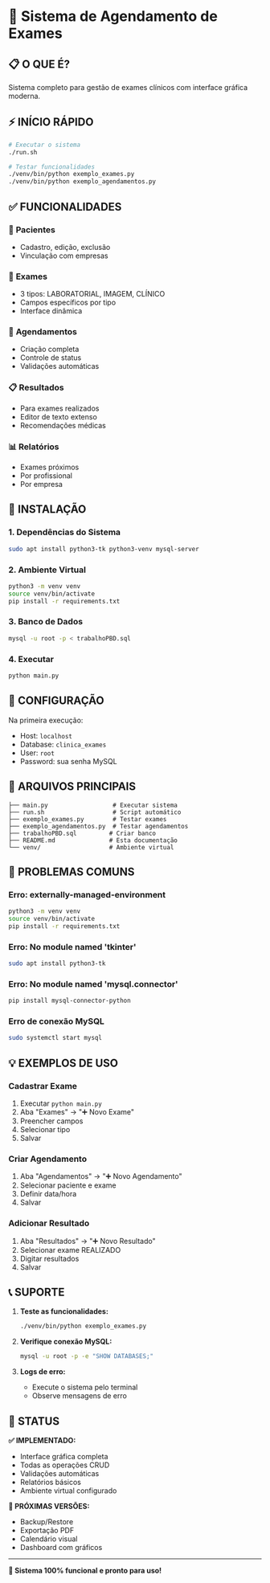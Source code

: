 # 🏥 Sistema de Agendamento de Exames

## 📋 O QUE É?

Sistema completo para gestão de exames clínicos com interface gráfica moderna.

## ⚡ INÍCIO RÁPIDO

```bash
# Executar o sistema
./run.sh

# Testar funcionalidades
./venv/bin/python exemplo_exames.py
./venv/bin/python exemplo_agendamentos.py
```

## ✅ FUNCIONALIDADES

### 👥 **Pacientes**
- Cadastro, edição, exclusão
- Vinculação com empresas

### 🔬 **Exames** 
- 3 tipos: LABORATORIAL, IMAGEM, CLÍNICO
- Campos específicos por tipo
- Interface dinâmica

### 📅 **Agendamentos**
- Criação completa
- Controle de status
- Validações automáticas

### 📋 **Resultados**
- Para exames realizados
- Editor de texto extenso
- Recomendações médicas

### 📊 **Relatórios**
- Exames próximos
- Por profissional
- Por empresa

## 🚀 INSTALAÇÃO

### 1. Dependências do Sistema
```bash
sudo apt install python3-tk python3-venv mysql-server
```

### 2. Ambiente Virtual
```bash
python3 -m venv venv
source venv/bin/activate
pip install -r requirements.txt
```

### 3. Banco de Dados
```bash
mysql -u root -p < trabalhoPBD.sql
```

### 4. Executar
```bash
python main.py
```

## 🔧 CONFIGURAÇÃO

Na primeira execução:
- Host: `localhost`
- Database: `clinica_exames`
- User: `root`
- Password: sua senha MySQL

## 📁 ARQUIVOS PRINCIPAIS

```
├── main.py                  # Executar sistema
├── run.sh                   # Script automático
├── exemplo_exames.py        # Testar exames
├── exemplo_agendamentos.py  # Testar agendamentos
├── trabalhoPBD.sql         # Criar banco
├── README.md               # Esta documentação
└── venv/                   # Ambiente virtual
```

## 🐛 PROBLEMAS COMUNS

### Erro: externally-managed-environment
```bash
python3 -m venv venv
source venv/bin/activate
pip install -r requirements.txt
```

### Erro: No module named 'tkinter'
```bash
sudo apt install python3-tk
```

### Erro: No module named 'mysql.connector'
```bash
pip install mysql-connector-python
```

### Erro de conexão MySQL
```bash
sudo systemctl start mysql
```

## 💡 EXEMPLOS DE USO

### Cadastrar Exame
1. Executar `python main.py`
2. Aba "Exames" → "➕ Novo Exame"
3. Preencher campos
4. Selecionar tipo
5. Salvar

### Criar Agendamento
1. Aba "Agendamentos" → "➕ Novo Agendamento"
2. Selecionar paciente e exame
3. Definir data/hora
4. Salvar

### Adicionar Resultado
1. Aba "Resultados" → "➕ Novo Resultado"
2. Selecionar exame REALIZADO
3. Digitar resultados
4. Salvar

## 📞 SUPORTE

1. **Teste as funcionalidades:**
   ```bash
   ./venv/bin/python exemplo_exames.py
   ```

2. **Verifique conexão MySQL:**
   ```bash
   mysql -u root -p -e "SHOW DATABASES;"
   ```

3. **Logs de erro:**
   - Execute o sistema pelo terminal
   - Observe mensagens de erro

## 🎯 STATUS

**✅ IMPLEMENTADO:**
- Interface gráfica completa
- Todas as operações CRUD
- Validações automáticas
- Relatórios básicos
- Ambiente virtual configurado

**🔄 PRÓXIMAS VERSÕES:**
- Backup/Restore
- Exportação PDF
- Calendário visual
- Dashboard com gráficos

---

**🚀 Sistema 100% funcional e pronto para uso!**

